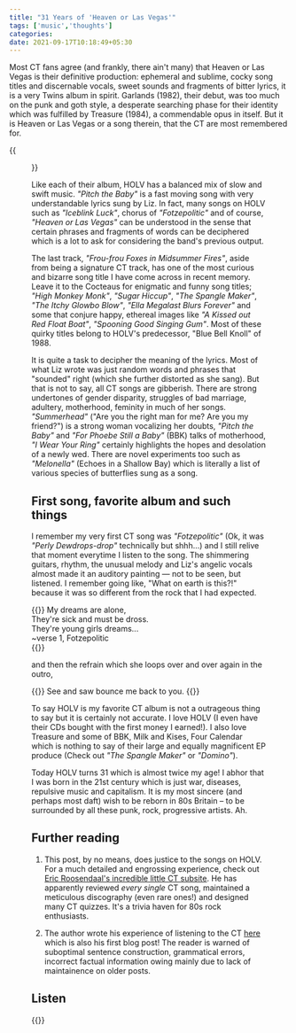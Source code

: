 ```yaml
---
title: "31 Years of 'Heaven or Las Vegas'"
tags: ['music','thoughts']
categories: 
date: 2021-09-17T10:18:49+05:30
---
```


Most CT fans agree (and frankly, there ain't many) that Heaven or Las Vegas is their definitive production: ephemeral and sublime, cocky song titles and discernable vocals, sweet sounds and fragments of bitter lyrics, it is a very Twins album in spirit. Garlands (1982), their debut, was too much on the punk and goth style, a desperate searching phase for their identity which was fulfilled by Treasure (1984), a commendable opus in itself. But it is Heaven or Las Vegas or a song therein, that the CT are most remembered for.

{{<figure src="/img/holv/0.jpg" caption="Heaven or Las Vegas, Cocteau Twins, 1990">}}

Like each of their album, HOLV has a balanced mix of slow and swift music. _"Pitch the Baby"_ is a fast moving song with very understandable lyrics sung by Liz. In fact, many songs on HOLV such as _"Iceblink Luck"_, chorus of _"Fotzepolitic"_ and of course, _"Heaven or Las Vegas"_ can be understood in the sense that certain phrases and fragments of words can be deciphered which is a lot to ask for considering the band's previous output.

The last track, _"Frou-frou Foxes in Midsummer Fires"_, aside from being a signature CT track, has one of the most curious and bizarre song title I have come across in recent memory. Leave it to the Cocteaus for enigmatic and funny song titles; _"High Monkey Monk"_, _"Sugar Hiccup"_, _"The Spangle Maker"_, _"The Itchy Glowbo Blow"_, _"Ella Megalast Blurs Forever"_ and some that conjure happy, ethereal images like _"A Kissed out Red Float Boat"_, _"Spooning Good Singing Gum"_. Most of these quirky titles belong to HOLV's predecessor, "Blue Bell Knoll" of 1988.      

It is quite a task to decipher the meaning of the lyrics. Most of what Liz wrote was just random words and phrases that "sounded" right (which she further distorted as she sang). But that is not to say, all CT songs are gibberish. There are strong undertones of gender disparity, struggles of bad marriage, adultery, motherhood, feminity in much of her songs. _"Summerhead"_ ("Are you the right man for me? Are you my friend?") is a strong woman vocalizing her doubts, _"Pitch the Baby"_ and _"For Phoebe Still a Baby"_ (BBK) talks of motherhood, _"I Wear Your Ring"_ certainly highlights the hopes and desolation of a newly wed. There are novel experiments too such as _"Melonella"_ (Echoes in a Shallow Bay) which is literally a list of various species of butterflies sung as a song.  

## First song, favorite album and such things  

I remember my very first CT song was _"Fotzepolitic"_ (Ok, it was _"Perly Dewdrops-drop"_ technically but shhh...) and I still relive that moment everytime I listen to the song. The shimmering guitars, rhythm, the unusual melody and Liz's angelic vocals almost made it an auditory painting &mdash; not to be seen, but listened. I remember going like, "What on earth is this?!" because it was so different from the rock that I had expected.   

{{<bq>}} My dreams are alone,   
They're sick and must be dross.        
They're young girls dreams...   
~verse 1, Fotzepolitic  
{{</bq>}}

and then the refrain which she loops over and over again in the outro,   

{{<bq>}} See and saw bounce me back to you.
{{</bq>}}

To say HOLV is my favorite CT album is not a outrageous thing to say but it is certainly not accurate. I love HOLV (I even have their CDs bought with the first money I earned!). I also love Treasure and some of BBK, Milk and Kises, Four Calendar which is nothing to say of their large and equally magnificent EP produce (Check out _"The Spangle Maker"_ or _"Domino"_).      

Today HOLV turns 31 which is almost twice my age! I abhor that I was born in the 21st century which is just war, diseases, repulsive music and capitalism. It is my most sincere (and perhaps most daft) wish to be reborn in 80s Britain &ndash; to be surrounded by all these punk, rock, progressive artists. Ah.  

## Further reading   

1. This post, by no means, does justice to the songs on HOLV. For a much detailed and engrossing experience, check out [Eric Roosendaal's incredible little CT subsite][0]. He has apparently reviewed _every single_ CT song, maintained a meticulous discography (even rare ones!) and designed many CT quizzes. It's a trivia haven for 80s rock enthusiasts. 

2. The author wrote his experience of listening to the CT [here][1] which is also his first blog post! The reader is warned of suboptimal sentence construction, grammatical errors, incorrect factual information owing mainly due to lack of maintainence on older posts.  

## Listen   

{{<spotify id="5lEphbceIgaK1XxWeSrC9E" type="album">}}


[0]: https://ericr.nl/cocteaus  
[1]: /post/stuck-by-fandom-for-the-first-time-in-my-life/

